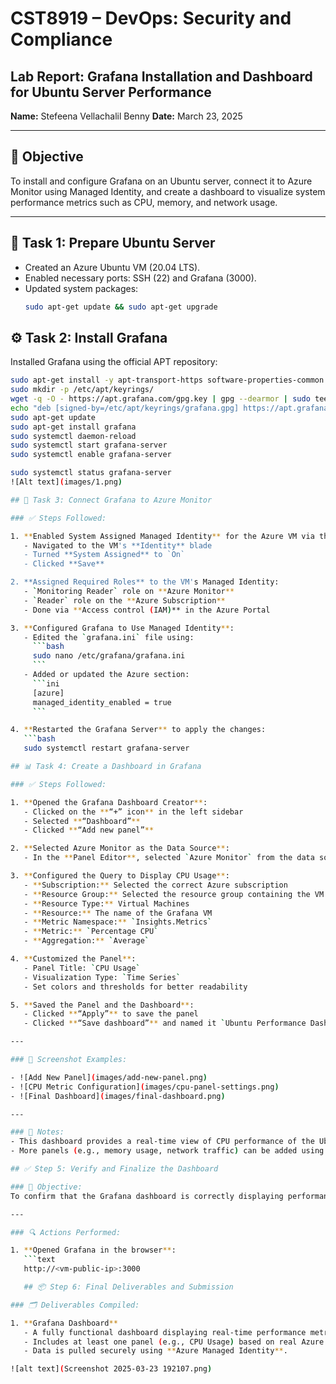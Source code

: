 # CST8919 – DevOps: Security and Compliance  
## Lab Report: Grafana Installation and Dashboard for Ubuntu Server Performance  
**Name:** Stefeena Vellachalil Benny 
**Date:** March 23, 2025  

---

## 📘 Objective  
To install and configure Grafana on an Ubuntu server, connect it to Azure Monitor using Managed Identity, and create a dashboard to visualize system performance metrics such as CPU, memory, and network usage.

---

## 🧪 Task 1: Prepare Ubuntu Server

- Created an Azure Ubuntu VM (20.04 LTS).
- Enabled necessary ports: SSH (22) and Grafana (3000).
- Updated system packages:
  ```bash
  sudo apt-get update && sudo apt-get upgrade

## ⚙️ Task 2: Install Grafana

Installed Grafana using the official APT repository:

```bash
sudo apt-get install -y apt-transport-https software-properties-common wget
sudo mkdir -p /etc/apt/keyrings/
wget -q -O - https://apt.grafana.com/gpg.key | gpg --dearmor | sudo tee /etc/apt/keyrings/grafana.gpg > /dev/null
echo "deb [signed-by=/etc/apt/keyrings/grafana.gpg] https://apt.grafana.com stable main" | sudo tee -a /etc/apt/sources.list.d/grafana.list
sudo apt-get update
sudo apt-get install grafana
sudo systemctl daemon-reload
sudo systemctl start grafana-server
sudo systemctl enable grafana-server

sudo systemctl status grafana-server
![Alt text](images/1.png)

## 🔐 Task 3: Connect Grafana to Azure Monitor

### ✅ Steps Followed:

1. **Enabled System Assigned Managed Identity** for the Azure VM via the Azure Portal:
   - Navigated to the VM's **Identity** blade
   - Turned **System Assigned** to `On`
   - Clicked **Save**

2. **Assigned Required Roles** to the VM's Managed Identity:
   - `Monitoring Reader` role on **Azure Monitor**
   - `Reader` role on the **Azure Subscription**
   - Done via **Access control (IAM)** in the Azure Portal

3. **Configured Grafana to Use Managed Identity**:
   - Edited the `grafana.ini` file using:
     ```bash
     sudo nano /etc/grafana/grafana.ini
     ```
   - Added or updated the Azure section:
     ```ini
     [azure]
     managed_identity_enabled = true
     ```

4. **Restarted the Grafana Server** to apply the changes:
   ```bash
   sudo systemctl restart grafana-server

## 📊 Task 4: Create a Dashboard in Grafana

### ✅ Steps Followed:

1. **Opened the Grafana Dashboard Creator**:
   - Clicked on the **“+” icon** in the left sidebar
   - Selected **“Dashboard”**
   - Clicked **“Add new panel”**

2. **Selected Azure Monitor as the Data Source**:
   - In the **Panel Editor**, selected `Azure Monitor` from the data source dropdown

3. **Configured the Query to Display CPU Usage**:
   - **Subscription:** Selected the correct Azure subscription
   - **Resource Group:** Selected the resource group containing the VM
   - **Resource Type:** Virtual Machines
   - **Resource:** The name of the Grafana VM
   - **Metric Namespace:** `Insights.Metrics`
   - **Metric:** `Percentage CPU`
   - **Aggregation:** `Average`

4. **Customized the Panel**:
   - Panel Title: `CPU Usage`
   - Visualization Type: `Time Series`
   - Set colors and thresholds for better readability

5. **Saved the Panel and the Dashboard**:
   - Clicked **“Apply”** to save the panel
   - Clicked **“Save dashboard”** and named it `Ubuntu Performance Dashboard`

---

### 🔽 Screenshot Examples:

- ![Add New Panel](images/add-new-panel.png)
- ![CPU Metric Configuration](images/cpu-panel-settings.png)
- ![Final Dashboard](images/final-dashboard.png)

---

### 📝 Notes:
- This dashboard provides a real-time view of CPU performance of the Ubuntu VM using Azure Monitor metrics.
- More panels (e.g., memory usage, network traffic) can be added using the same method for comprehensive monitoring.

## ✅ Step 5: Verify and Finalize the Dashboard

### 🎯 Objective:
To confirm that the Grafana dashboard is correctly displaying performance metrics (like CPU usage) pulled from Azure Monitor using Managed Identity.

---

### 🔍 Actions Performed:

1. **Opened Grafana in the browser**:
   ```text
   http://<vm-public-ip>:3000

   ## 📦 Step 6: Final Deliverables and Submission

### 🗂️ Deliverables Compiled:

1. **Grafana Dashboard**  
   - A fully functional dashboard displaying real-time performance metrics from the Ubuntu VM using Azure Monitor.
   - Includes at least one panel (e.g., CPU Usage) based on real Azure data.
   - Data is pulled securely using **Azure Managed Identity**.

![alt text](Screenshot 2025-03-23 192107.png)